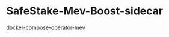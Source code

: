# SafeStake-Mev-Boost-sidecar
[docker-compose-operator-mev](https://github.com/smallverse/SafeStakeOperator/blob/main/docker-compose-operator-mev.yml)
